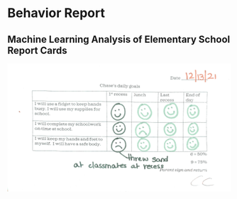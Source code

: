 # Behavior Report
## Machine Learning Analysis of Elementary School Report Cards
![Example report](/example-report.png "Example report")
